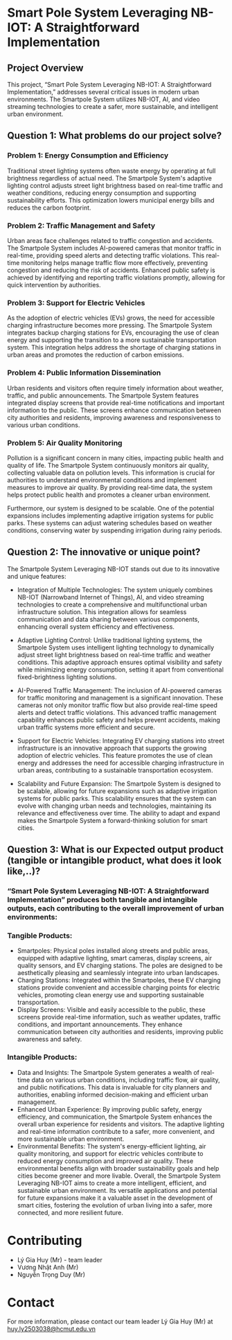 # Smart Pole System Leveraging NB-IOT: A Straightforward Implementation
## Project Overview
This project, “Smart Pole System Leveraging NB-IOT: A Straightforward Implementation,” addresses several critical issues in modern urban environments. The Smartpole System utilizes NB-IOT, AI, and video streaming technologies to create a safer, more sustainable, and intelligent urban environment.

## Question 1: What problems do our project solve?

### Problem 1: Energy Consumption and Efficiency
Traditional street lighting systems often waste energy by operating at full brightness regardless of actual need. The Smartpole System's adaptive lighting control adjusts street light brightness based on real-time traffic and weather conditions, reducing energy consumption and supporting sustainability efforts. This optimization lowers municipal energy bills and reduces the carbon footprint.

### Problem 2: Traffic Management and Safety
Urban areas face challenges related to traffic congestion and accidents. The Smartpole System includes AI-powered cameras that monitor traffic in real-time, providing speed alerts and detecting traffic violations. This real-time monitoring helps manage traffic flow more effectively, preventing congestion and reducing the risk of accidents. Enhanced public safety is achieved by identifying and reporting traffic violations promptly, allowing for quick intervention by authorities.

### Problem 3: Support for Electric Vehicles
As the adoption of electric vehicles (EVs) grows, the need for accessible charging infrastructure becomes more pressing. The Smartpole System integrates backup charging stations for EVs, encouraging the use of clean energy and supporting the transition to a more sustainable transportation system. This integration helps address the shortage of charging stations in urban areas and promotes the reduction of carbon emissions.

### Problem 4: Public Information Dissemination
Urban residents and visitors often require timely information about weather, traffic, and public announcements. The Smartpole System features integrated display screens that provide real-time notifications and important information to the public. These screens enhance communication between city authorities and residents, improving awareness and responsiveness to various urban conditions.

### Problem 5: Air Quality Monitoring
Pollution is a significant concern in many cities, impacting public health and quality of life. The Smartpole System continuously monitors air quality, collecting valuable data on pollution levels. This information is crucial for authorities to understand environmental conditions and implement measures to improve air quality. By providing real-time data, the system helps protect public health and promotes a cleaner urban environment.

Furthermore, our system is designed to be scalable. One of the potential expansions includes implementing adaptive irrigation systems for public parks. These systems can adjust watering schedules based on weather conditions, conserving water by suspending irrigation during rainy periods.

## Question 2: The innovative or unique point?

The Smartpole System Leveraging NB-IOT stands out due to its innovative and unique features:

- Integration of Multiple Technologies: The system uniquely combines NB-IOT (Narrowband Internet of Things), AI, and video streaming technologies to create a comprehensive and multifunctional urban infrastructure solution. This integration allows for seamless communication and data sharing between various components, enhancing overall system efficiency and effectiveness.

- Adaptive Lighting Control: Unlike traditional lighting systems, the Smartpole System uses intelligent lighting technology to dynamically adjust street light brightness based on real-time traffic and weather conditions. This adaptive approach ensures optimal visibility and safety while minimizing energy consumption, setting it apart from conventional fixed-brightness lighting solutions.

- AI-Powered Traffic Management: The inclusion of AI-powered cameras for traffic monitoring and management is a significant innovation. These cameras not only monitor traffic flow but also provide real-time speed alerts and detect traffic violations. This advanced traffic management capability enhances public safety and helps prevent accidents, making urban traffic systems more efficient and secure.

- Support for Electric Vehicles: Integrating EV charging stations into street infrastructure is an innovative approach that supports the growing adoption of electric vehicles. This feature promotes the use of clean energy and addresses the need for accessible charging infrastructure in urban areas, contributing to a sustainable transportation ecosystem.

- Scalability and Future Expansion: The Smartpole System is designed to be scalable, allowing for future expansions such as adaptive irrigation systems for public parks. This scalability ensures that the system can evolve with changing urban needs and technologies, maintaining its relevance and effectiveness over time. The ability to adapt and expand makes the Smartpole System a forward-thinking solution for smart cities.

## Question 3: What is our Expected output product (tangible or intangible product, what does it look like,..)?
### “Smart Pole System Leveraging NB-IOT: A Straightforward Implementation” produces both tangible and intangible outputs, each contributing to the overall improvement of urban environments:

### Tangible Products:
- Smartpoles: Physical poles installed along streets and public areas, equipped with adaptive lighting, smart cameras, display screens, air quality sensors, and EV charging stations. The poles are designed to be aesthetically pleasing and seamlessly integrate into urban landscapes.
- Charging Stations: Integrated within the Smartpoles, these EV charging stations provide convenient and accessible charging points for electric vehicles, promoting clean energy use and supporting sustainable transportation.
- Display Screens: Visible and easily accessible to the public, these screens provide real-time information, such as weather updates, traffic conditions, and important announcements. They enhance communication between city authorities and residents, improving public awareness and safety.
### Intangible Products:
- Data and Insights: The Smartpole System generates a wealth of real-time data on various urban conditions, including traffic flow, air quality, and public notifications. This data is invaluable for city planners and authorities, enabling informed decision-making and efficient urban management.
- Enhanced Urban Experience: By improving public safety, energy efficiency, and communication, the Smartpole System enhances the overall urban experience for residents and visitors. The adaptive lighting and real-time information contribute to a safer, more convenient, and more sustainable urban environment.
- Environmental Benefits: The system's energy-efficient lighting, air quality monitoring, and support for electric vehicles contribute to reduced energy consumption and improved air quality. These environmental benefits align with broader sustainability goals and help cities become greener and more livable.
Overall, the Smartpole System Leveraging NB-IOT aims to create a more intelligent, efficient, and sustainable urban environment. Its versatile applications and potential for future expansions make it a valuable asset in the development of smart cities, fostering the evolution of urban living into a safer, more connected, and more resilient future.


# Contributing
- Lý Gia Huy (Mr) - team leader
- Vương Nhật Anh (Mr)
- Nguyễn Trọng Duy (Mr)

# Contact
For more information, please contact our team leader Lý Gia Huy (Mr) at huy.ly2503038@hcmut.edu.vn
